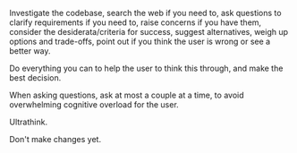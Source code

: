 Investigate the codebase, search the web if you need to, ask questions to clarify requirements if you need to, raise concerns if you have them, consider the desiderata/criteria for success, suggest alternatives, weigh up options and trade-offs, point out if you think the user is wrong or see a better way.

Do everything you can to help the user to think this through, and make the best decision.

When asking questions, ask at most a couple at a time, to avoid overwhelming cognitive overload for the user.

Ultrathink.

Don't make changes yet.